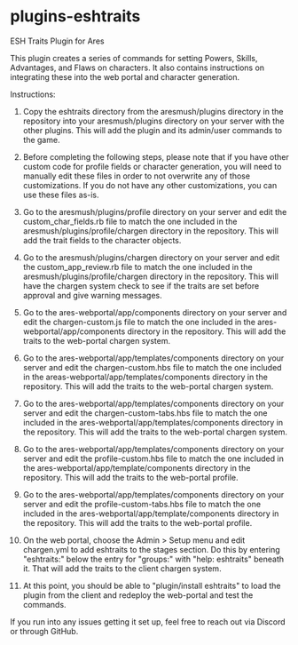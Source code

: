 # plugins-eshtraits
 ESH Traits Plugin for Ares

 This plugin creates a series of commands for setting Powers, Skills, Advantages, and Flaws on characters. It also contains instructions on integrating these into the web portal and character generation.

 Instructions:

 1. Copy the eshtraits directory from the aresmush/plugins directory in the repository into your aresmush/plugins directory on your server with the other plugins. This will add the plugin and its admin/user commands to the game.

 2. Before completing the following steps, please note that if you have other custom code for profile fields or character generation, you will need to manually edit these files in order to not overwrite any of those customizations. If you do not have any other customizations, you can use these files as-is.

 3. Go to the aresmush/plugins/profile directory on your server and edit the custom_char_fields.rb file to match the one included in the aresmush/plugins/profile/chargen directory in the repository. This will add the trait fields to the character objects.

 4. Go to the aresmush/plugins/chargen directory on your server and edit the custom_app_review.rb file to match the one included in the aresmush/plugins/profile/chargen directory in the repository. This will have the chargen system check to see if the traits are set before approval and give warning messages.

 5. Go to the ares-webportal/app/components directory on your server and edit the chargen-custom.js file to match the one included in the ares-webportal/app/components directory in the repository. This will add the traits to the web-portal chargen system.

 6. Go to the ares-webportal/app/templates/components directory on your server and edit the chargen-custom.hbs file to match the one included in the areas-webportal/app/templates/components directory in the repository. This will add the traits to the web-portal chargen system.

 7. Go to the ares-webportal/app/templates/components directory on your server and edit the chargen-custom-tabs.hbs file to match the one included in the ares-webportal/app/templates/components directory in the repository. This will add the traits to the web-portal chargen system.

 8. Go to the ares-webportal/app/templates/components directory on your server and edit the profile-custom.hbs file to match the one included in the ares-webportal/app/template/components directory in the repository. This will add the traits to the web-portal profile.

 9. Go to the ares-webportal/app/templates/components directory on your server and edit the profile-custom-tabs.hbs file to match the one included in the ares-webportal/app/template/components directory in the repository. This will add the traits to the web-portal profile.

 10. On the web portal, choose the Admin > Setup menu and edit chargen.yml to add eshtraits to the stages section. Do this by entering "eshtraits:" below the entry for "groups:" with "help: eshtraits" beneath it. That will add the traits to the client chargen system.
 
 11. At this point, you should be able to "plugin/install eshtraits" to load the plugin from the client and redeploy the web-portal and test the commands.

If you run into any issues getting it set up, feel free to reach out via Discord or through GitHub.